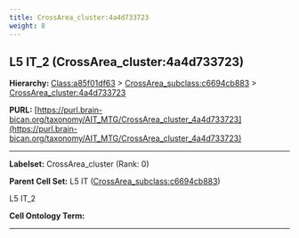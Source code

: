 ```yaml
---
title: CrossArea_cluster:4a4d733723
weight: 8
---
```

## L5 IT_2 (CrossArea_cluster:4a4d733723)
<b>Hierarchy: </b>
[Class:a85f01df63](../Class_a85f01df63) >
[CrossArea_subclass:c6694cb883](../CrossArea_subclass_c6694cb883) >
[CrossArea_cluster:4a4d733723](../CrossArea_cluster_4a4d733723)

**PURL:** [https://purl.brain-bican.org/taxonomy/AIT_MTG/CrossArea_cluster_4a4d733723](https://purl.brain-bican.org/taxonomy/AIT_MTG/CrossArea_cluster_4a4d733723)

---


**Labelset:** CrossArea_cluster (Rank: 0)

**Parent Cell Set:** L5 IT ([CrossArea_subclass:c6694cb883](../CrossArea_subclass_c6694cb883))

L5 IT_2


**Cell Ontology Term:** 

[MARKER GENES.]: #


---

[TRANSFERRED ANNOTATIONS.]: #


[AUTHOR ANNOTATION FIELDS.]: #

